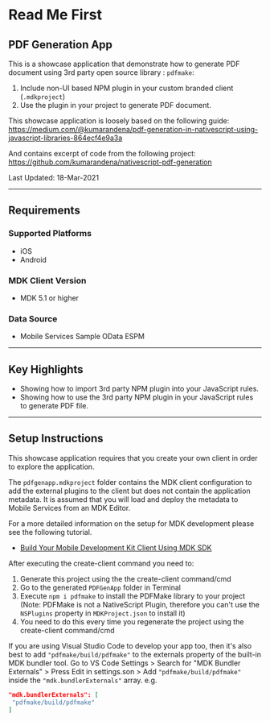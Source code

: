 # Read Me First

## PDF Generation App

This is a showcase application that demonstrate how to generate PDF document using 3rd party open source library : `pdfmake`:

1. Include non-UI based NPM plugin in your custom branded client (`.mdkproject`)
2. Use the plugin in your project to generate PDF document.

This showcase application is loosely based on the following guide:
<https://medium.com/@kumarandena/pdf-generation-in-nativescript-using-javascript-libraries-864ecf4e9a3a>

And contains excerpt of code from the following project:
<https://github.com/kumarandena/nativescript-pdf-generation>

Last Updated: 18-Mar-2021

***

## Requirements

### Supported Platforms

* iOS
* Android

### MDK Client Version

* MDK 5.1 or higher

### Data Source

* Mobile Services Sample OData ESPM

***

## Key Highlights

* Showing how to import 3rd party NPM plugin into your JavaScript rules.
* Showing how to use the 3rd party NPM plugin in your JavaScript rules to generate PDF file.

***

## Setup Instructions

This showcase application requires that you create your own client in order to explore the application.

The `pdfgenapp.mdkproject` folder contains the MDK client configuration to add the external plugins to the client but does not contain the application metadata.  It is assumed that you will load and deploy the metadata to Mobile Services from an MDK Editor.

For a more detailed information on the setup for MDK development please see the following tutorial.

* [Build Your Mobile Development Kit Client Using MDK SDK](https://developers.sap.com/tutorials/cp-mobile-dev-kit-build-client.html)

After executing the create-client command you need to:

1. Generate this project using the the create-client command/cmd
2. Go to the generated `PDFGenApp` folder in Terminal
3. Execute `npm i pdfmake` to install the PDFMake library to your project (Note: PDFMake is not a NativeScript Plugin, therefore you can't use the `NSPlugins` property in `MDKProject.json` to install it)
4. You need to do this every time you regenerate the project using the create-client command/cmd

If you are using Visual Studio Code to develop your app too, then it's also best to add `"pdfmake/build/pdfmake"` to the externals property of the built-in MDK bundler tool.
Go to VS Code Settings > Search for "MDK Bundler Externals" > Press Edit in settings.son > Add `"pdfmake/build/pdfmake"` inside the `"mdk.bundlerExternals"` array. e.g.

```json
"mdk.bundlerExternals": [
 "pdfmake/build/pdfmake"
]
```
